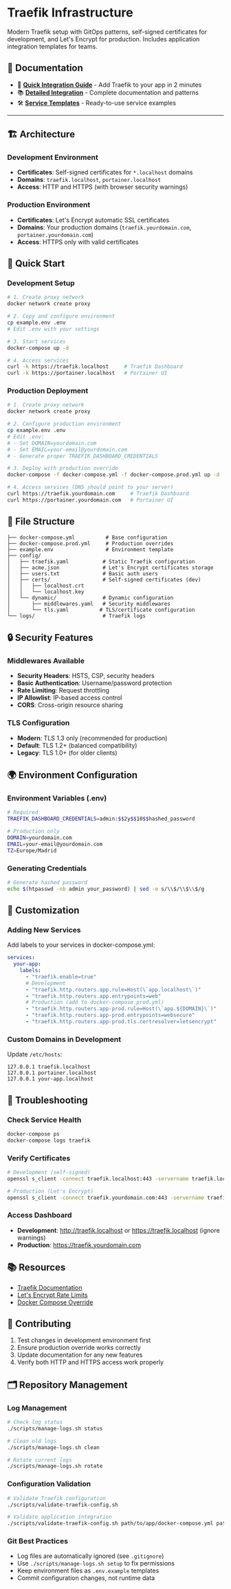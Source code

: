 # Traefik Infrastructure

Modern Traefik setup with GitOps patterns, self-signed certificates for development, and Let's Encrypt for production. Includes application integration templates for teams.

## 📖 Documentation

- 🚀 **[Quick Integration Guide](SIMPLE-INTEGRATION.md)** - Add Traefik to your app in 2 minutes
- 📚 **[Detailed Integration](APPLICATION-INTEGRATION.md)** - Complete documentation and patterns
- 🛠️ **[Service Templates](services/README.md)** - Ready-to-use service examples

---

## 🏗️ Architecture

### Development Environment
- **Certificates**: Self-signed certificates for `*.localhost` domains
- **Domains**: `traefik.localhost`, `portainer.localhost`
- **Access**: HTTP and HTTPS (with browser security warnings)

### Production Environment
- **Certificates**: Let's Encrypt automatic SSL certificates
- **Domains**: Your production domains (`traefik.yourdomain.com`, `portainer.yourdomain.com`)
- **Access**: HTTPS only with valid certificates

## 🚀 Quick Start

### Development Setup
```bash
# 1. Create proxy network
docker network create proxy

# 2. Copy and configure environment
cp example.env .env
# Edit .env with your settings

# 3. Start services
docker-compose up -d

# 4. Access services
curl -k https://traefik.localhost     # Traefik Dashboard
curl -k https://portainer.localhost   # Portainer UI
```

### Production Deployment
```bash
# 1. Create proxy network
docker network create proxy

# 2. Configure production environment
cp example.env .env
# Edit .env:
# - Set DOMAIN=yourdomain.com
# - Set EMAIL=your-email@yourdomain.com
# - Generate proper TRAEFIK_DASHBOARD_CREDENTIALS

# 3. Deploy with production override
docker-compose -f docker-compose.yml -f docker-compose.prod.yml up -d

# 4. Access services (DNS should point to your server)
curl https://traefik.yourdomain.com     # Traefik Dashboard
curl https://portainer.yourdomain.com   # Portainer UI
```

## 📁 File Structure

```
├── docker-compose.yml          # Base configuration
├── docker-compose.prod.yml     # Production overrides
├── example.env                 # Environment template
├── config/
│   ├── traefik.yaml           # Static Traefik configuration
│   ├── acme.json              # Let's Encrypt certificates storage
│   ├── users.txt              # Basic auth users
│   ├── certs/                 # Self-signed certificates (dev)
│   │   ├── localhost.crt
│   │   └── localhost.key
│   └── dynamic/               # Dynamic configuration
│       ├── middlewares.yaml   # Security middlewares
│       └── tls.yaml          # TLS/certificate configuration
└── logs/                      # Traefik logs
```

## 🔒 Security Features

### Middlewares Available
- **Security Headers**: HSTS, CSP, security headers
- **Basic Authentication**: Username/password protection
- **Rate Limiting**: Request throttling
- **IP Allowlist**: IP-based access control
- **CORS**: Cross-origin resource sharing

### TLS Configuration
- **Modern**: TLS 1.3 only (recommended for production)
- **Default**: TLS 1.2+ (balanced compatibility)
- **Legacy**: TLS 1.0+ (for older clients)

## 🌍 Environment Configuration

### Environment Variables (.env)
```bash
# Required
TRAEFIK_DASHBOARD_CREDENTIALS=admin:$$2y$$10$$hashed_password

# Production only
DOMAIN=yourdomain.com
EMAIL=your-email@yourdomain.com
TZ=Europe/Madrid
```

### Generating Credentials
```bash
# Generate hashed password
echo $(htpasswd -nb admin your_password) | sed -e s/\\$/\\$\\$/g
```

## 🔧 Customization

### Adding New Services
Add labels to your services in docker-compose.yml:

```yaml
services:
  your-app:
    labels:
      - "traefik.enable=true"
      # Development
      - "traefik.http.routers.app.rule=Host(\`app.localhost\`)"
      - "traefik.http.routers.app.entrypoints=web"
      # Production (add to docker-compose.prod.yml)
      - "traefik.http.routers.app-prod.rule=Host(\`app.${DOMAIN}\`)"
      - "traefik.http.routers.app-prod.entrypoints=websecure"
      - "traefik.http.routers.app-prod.tls.certresolver=letsencrypt"
```

### Custom Domains in Development
Update `/etc/hosts`:
```
127.0.0.1 traefik.localhost
127.0.0.1 portainer.localhost
127.0.0.1 your-app.localhost
```

## 🐛 Troubleshooting

### Check Service Health
```bash
docker-compose ps
docker-compose logs traefik
```

### Verify Certificates
```bash
# Development (self-signed)
openssl s_client -connect traefik.localhost:443 -servername traefik.localhost

# Production (Let's Encrypt)
openssl s_client -connect traefik.yourdomain.com:443 -servername traefik.yourdomain.com
```

### Access Dashboard
- **Development**: http://traefik.localhost or https://traefik.localhost (ignore warnings)
- **Production**: https://traefik.yourdomain.com

## 📚 Resources

- [Traefik Documentation](https://doc.traefik.io/traefik/)
- [Let's Encrypt Rate Limits](https://letsencrypt.org/docs/rate-limits/)
- [Docker Compose Override](https://docs.docker.com/compose/extends/)

## 🤝 Contributing

1. Test changes in development environment first
2. Ensure production override works correctly
3. Update documentation for any new features
4. Verify both HTTP and HTTPS access work properly

## 🗂️ Repository Management

### Log Management
```bash
# Check log status
./scripts/manage-logs.sh status

# Clean old logs
./scripts/manage-logs.sh clean

# Rotate current logs
./scripts/manage-logs.sh rotate
```

### Configuration Validation
```bash
# Validate Traefik configuration
./scripts/validate-traefik-config.sh

# Validate application integration
./scripts/validate-traefik-config.sh path/to/app/docker-compose.yml path/to/app/docker-compose.traefik.yml
```

### Git Best Practices
- Log files are automatically ignored (see `.gitignore`)
- Use `./scripts/manage-logs.sh setup` to fix permissions
- Keep environment files as `.env.example` templates
- Commit configuration changes, not runtime data
